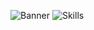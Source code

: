 ![Banner](https://img001.prntscr.com/file/img001/xluq98OVQi2CyWTnhJBfLg.png)
![Skills](https://skillicons.dev/icons?i=cs,discordjs,bots,js,npm,vscode,figma&perline=9)
